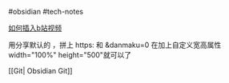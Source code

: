 #obsidian #tech-notes 


[如何插入b站视频](https://publish.obsidian.md/chinesehelp/09+碎记/202009051758插入B站视频)

用分享默认的 ，拼上 https: 和 &danmaku=0 在加上自定义宽高属性 width="100%" height="500"就可以了

[[Git| Obsidian Git]]